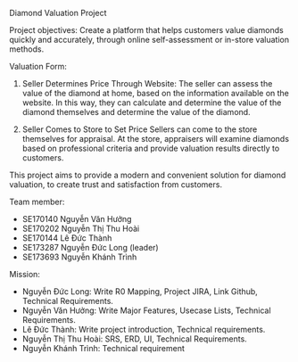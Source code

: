 Diamond Valuation Project

Project objectives:
Create a platform that helps customers value diamonds quickly and accurately, through online self-assessment or in-store valuation methods.

Valuation Form:
1. Seller Determines Price Through Website: The seller can assess the value of the diamond at home, based on the information available on the website. In this way, they can calculate and determine the value of the diamond themselves and determine the value of the diamond.

2. Seller Comes to Store to Set Price Sellers can come to the store themselves for appraisal. At the store, appraisers will examine diamonds based on professional criteria and provide valuation results directly to customers.

This project aims to provide a modern and convenient solution for diamond valuation, to create trust and satisfaction from customers.

Team member:
- SE170140 Nguyễn Văn Hưởng
- SE170202 Nguyễn Thị Thu Hoài
- SE170144 Lê Đức Thành
- SE173287 Nguyễn Đức Long (leader)
- SE173693 Nguyễn Khánh Trình

Mission: 
- Nguyễn Đức Long: Write R0 Mapping, Project JIRA, Link Github, Technical Requirements.
- Nguyễn Văn Hưởng: Write Major Features, Usecase Lists, Technical Requirements.
- Lê Đức Thành: Write project introduction, Technical requirements.
- Nguyễn Thị Thu Hoài: SRS, ERD, UI, Technical Requirements.
- Nguyễn Khánh Trình: Technical requirement
